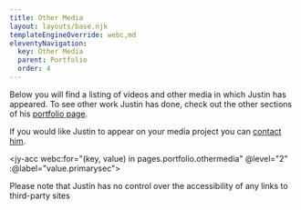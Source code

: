 ```yaml
---
title: Other Media
layout: layouts/base.njk
templateEngineOverride: webc,md
eleventyNavigation:
  key: Other Media
  parent: Portfolio
  order: 4
---
```

Below you will find a listing of videos and other media in which Justin has appeared. To see other work Justin has done, check out the other sections of his [portfolio page](/portfolio/).

If you would like Justin to  appear on your media project you can [contact him](/contact).

<jy-acc webc:for="(key, value) in pages.portfolio.othermedia" @level="2" :@label="value.primarysec">
<p webc:if="value.slug" @text="value.slug"></p>
<sub-sec :@data="value.subsec"></sub-sec>
</jy-acc>
Please note that Justin has no control over the accessibility of any links to third-party sites